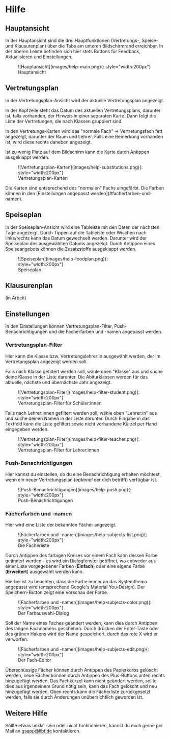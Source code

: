 # Hilfe

## Hauptansicht
In der Hauptansicht sind die drei Hauptfunktionen (Vertretungs-, Speise- und Klausurenplan) über die Tabs am unteren Bildschirmrand erreichbar.
In der oberen Leiste befinden sich hier stets Buttons für Feedback, Aktualisieren und Einstellungen.
<figure markdown>
![Hauptansicht](images/help-main.png){: style="width:200px"}
<figcaption>Hauptansicht</figcaption>
</figure>

## Vertretungsplan
In der Vertretungsplan-Ansicht wird der aktuelle Vertretungsplan angezeigt. 

In der Kopfzeile steht das Datum des aktuellen Vertretungsplans, darunter ist, falls vorhanden, der Hinweis in einer separaten Karte. Dann folgt die Liste der Vertretungen, die nach Klassen gruppiert sind.

In den Vertretungs-Karten wird das "normale Fach" &rarr; Vertretungsfach fett angezeigt, darunter der Raum und Lehrer.
Falls eine Bemerkung vorhanden ist, wird diese rechts daneben angezeigt. 

Ist zu wenig Platz auf dem Bildschirm kann die Karte durch Antippen ausgeklappt werden.
<figure markdown>
![Vertretungsplan-Karten](images/help-substitutions.png){: style="width:200px"}
<figcaption>Vertretungsplan-Karten</figcaption>
</figure>
Die Karten sind entsprechend des "normalen" Fachs eingefärbt. Die Farben können in den [Einstellungen angepasst werden](#facherfarben-und-namen).

## Speiseplan
In der Speiseplan-Ansicht wird eine Tableiste mit den Daten der nächsten Tage angezeigt. 
Durch Tippen auf die Tableiste oder Wischen nach links/rechts kann das Datum gewechselt werden.
Darunter wird der Speiseplan des ausgewählten Datums angezeigt. Durch Antippen eines Speiseangebots
können die Zusatzstoffe ausgeklappt werden.
<figure markdown>
![Speiseplan](images/help-foodplan.png){: style="width:200px"}
<figcaption>Speiseplan</figcaption>
</figure>

## Klausurenplan
(in Arbeit)

## Einstellungen
In den Einstellungen können Vertretungsplan-Filter, Push-Benachrichtigungen und die Fächerfarben und -namen angepasst werden.

### Vertretungsplan-Filter
Hier kann die Klasse bzw. Vertretungslehrer:in ausgewählt werden, der im Vertretungsplan angezeigt werden soll.

Falls nach Klasse gefiltert werden soll, wähle oben "Klasse" aus und suche deine Klasse in der Liste darunter. Die Abiturklassen werden
für das aktuelle, nächste und übernächste Jahr angezeigt.
<figure markdown>
![Vertretungsplan-Filter](images/help-filter-student.png){: style="width:200px"}
<figcaption>Vertretungsplan-Filter für Schüler:innen</figcaption>
</figure>

Falls nach Lehrer:innen gefiltert werden soll, wähle oben "Lehrer:in" aus und suche deinen Namen in der Liste darunter. Durch Eingabe in das
Textfeld kann die Liste gefiltert sowie nicht vorhandene Kürzel per Hand eingegeben werden.
<figure markdown>
![Vertretungsplan-Filter](images/help-filter-teacher.png){: style="width:200px"}
<figcaption>Vertretungsplan-Filter für Lehrer:innen</figcaption>
</figure>

### Push-Benachrichtigungen
Hier kannst du einstellen, ob du eine Benachrichtigung erhalten möchtest, wenn ein neuer Vertretungsplan (_optional_ der dich betrifft) verfügbar ist.
<figure markdown>
![Push-Benachrichtigungen](images/help-push.png){: style="width:200px"}
<figcaption>Push-Benachrichtigungen</figcaption>
</figure>

### Fächerfarben und -namen
Hier wird eine Liste der bekannten Fächer angezeigt. 
<figure markdown>
![Fächerfarben und -namen](images/help-subjects-list.png){: style="width:200px"}
<figcaption>Die Fächerliste</figcaption>
</figure>

Durch Antippen des farbigen Kreises vor einem Fach
kann dessen Farbe geändert werden - es wird ein Dialogfenster geöffnet, wo entweder aus einer Liste vorgegebener
Farben (**Einfach**) oder eine eigene Farbe (**Erweitert**) ausgewählt werden kann. 

Hierbei ist zu beachten, dass die Farbe immer an das Systemthema angepasst wird (entsprechend Google's Material You-Design).
Der Speichern-Button zeigt eine Vorschau der Farbe.
<figure markdown>
![Fächerfarben und -namen](images/help-subjects-color.png){: style="width:200px"}
<figcaption>Der Farbauswahl-Dialog</figcaption>
</figure>

Soll der Name eines Faches geändert werden, kann dies durch Antippen des langen Fachnamens geschehen.
Durch drücken der Enter-Taste oder des grünen Hakens wird der Name gespeichert, durch das rote X wird er verworfen.
<figure markdown>
![Fächerfarben und -namen](images/help-subjects-edit.png){: style="width:200px"}
<figcaption>Der Fach-Editor</figcaption>
</figure>

Überschüssige Fächer können durch Antippen des Papierkorbs gelöscht werden, neue Fächer können durch Antippen des
Plus-Buttons unten rechts hinzugefügt werden. Das Fachkürzel kann nicht geändert werden, sollte dies aus irgendeinem
Grund nötig sein, kann das Fach gelöscht und neu hinzugefügt werden.
Oben rechts kann die Fächerliste zurückgesetzt werden, falls sie durch Änderungen unübersichtlich geworden ist.

## Weitere Hilfe
Sollte etwas unklar sein oder nicht funktionieren, kannst du mich gerne per Mail an
[gsapp@libf.de](mailto:gsapp@libf.de) kontaktieren.